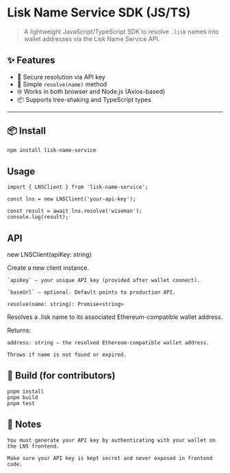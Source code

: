 # Lisk Name Service SDK (JS/TS)

> A lightweight JavaScript/TypeScript SDK to resolve `.lisk` names into wallet addresses via the Lisk Name Service API.

## ✨ Features

- 🔐 Secure resolution via API key
- 🧠 Simple `resolve(name)` method
- 🌐 Works in both browser and Node.js (Axios-based)
- 📦 Supports tree-shaking and TypeScript types

---

## 📦 Install

```bash
npm install lisk-name-service
```

## Usage

```
import { LNSClient } from 'lisk-name-service';

const lns = new LNSClient('your-api-key');

const result = await lns.resolve('wiseman');
console.log(result);
```

## API

new LNSClient(apiKey: string)

Create a new client instance.

    `apiKey` – your unique API key (provided after wallet connect).

    `baseUrl` – optional. Default points to production API.

`resolve(name: string): Promise<string>`

Resolves a .lisk name to its associated Ethereum-compatible wallet address.

Returns:

    address: string – the resolved Ethereum-compatible wallet address.

    Throws if name is not found or expired.

## 🧪 Build (for contributors)

```
pnpm install
pnpm build
pnpm test
```

## 🔐 Notes

    You must generate your API key by authenticating with your wallet on the LNS frontend.

    Make sure your API key is kept secret and never exposed in frontend code.
